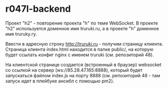# r047l-backend
Проект "h2" - повторение проекта "h" по теме WebSocket. В  проекте "h2" используется доменное имя truruki.ru, а в проекте "h" доменное имя truruky.ry.

Ввести в адресную строку http://truruki.ru - получим страницу клиента.
Страница клиента index.html находится в папке public/, на которую будет ссылать конфиг nginx с именем truruki (см. репозиторий 48).

На клиентской странице создается (встроенный в браузер) websocket со ссылкой на сервер (ws://85.28.47.165:8888), который будет запускаться файлом index.js на порту 8888 (см. репозиторий 48 - там запуск идет в плейбуке ансибл с помощью pm2). 